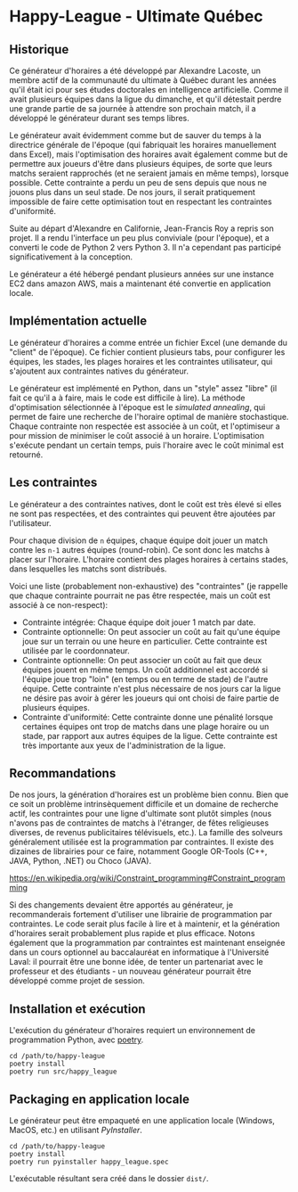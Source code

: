 # Happy-League - Ultimate Québec

## Historique
Ce générateur d'horaires a été développé par Alexandre Lacoste, un membre actif de la communauté du ultimate
à Québec durant les années qu'il était ici pour ses études doctorales en intelligence artificielle. Comme il 
avait plusieurs équipes dans la ligue du dimanche, et qu'il détestait perdre une grande partie de sa journée à 
attendre son prochain match, il a développé le générateur durant ses temps libres.

Le générateur avait évidemment comme but de sauver du temps à la directrice générale de l'époque (qui fabriquait 
les horaires manuellement dans Excel), mais l'optimisation des horaires avait également comme but de permettre 
aux joueurs d'être dans plusieurs équipes, de sorte que leurs matchs seraient rapprochés (et ne seraient jamais
en même temps), lorsque possible. Cette contrainte a perdu un peu de sens depuis que nous ne jouons plus dans un 
seul stade. De nos jours, il serait pratiquement impossible de faire cette optimisation tout en respectant les 
contraintes d'uniformité.

Suite au départ d'Alexandre en Californie, Jean-Francis Roy a repris son projet. Il a rendu l'interface un peu
plus conviviale (pour l'époque), et a converti le code de Python 2 vers Python 3. Il n'a cependant pas participé
significativement à la conception. 

Le générateur a été hébergé pendant plusieurs années sur une instance EC2 dans amazon AWS, mais a maintenant été convertie en application locale.


## Implémentation actuelle
Le générateur d'horaires a comme entrée un fichier Excel (une demande du "client" de l'époque). Ce fichier contient
plusieurs tabs, pour configurer les équipes, les stades, les plages horaires et les contraintes utilisateur, qui 
s'ajoutent aux contraintes natives du générateur.

Le générateur est implémenté en Python, dans un "style" assez "libre" (il fait ce qu'il a à faire, mais le code est
difficile à lire). La méthode d'optimisation sélectionnée à l'époque est le _simulated annealing_, qui permet de faire 
une recherche de l'horaire optimal de manière stochastique. Chaque contrainte non respectée est associée à un coût, et 
l'optimiseur a pour mission de minimiser le coût associé à un horaire. L'optimisation s'exécute pendant un certain
temps, puis l'horaire avec le coût minimal est retourné.

## Les contraintes
Le générateur a des contraintes natives, dont le coût est très élevé si elles ne sont pas respectées, et des contraintes 
qui peuvent être ajoutées par l'utilisateur. 

Pour chaque division de `n` équipes, chaque équipe doit jouer un match contre les `n-1` autres équipes (round-robin).
Ce sont donc les matchs à placer sur l'horaire. L'horaire contient des plages horaires à certains stades, dans
lesquelles les matchs sont distribués.

Voici une liste (probablement non-exhaustive) des "contraintes" (je rappelle que chaque contrainte pourrait ne pas être 
respectée, mais un coût est associé à ce non-respect):

* Contrainte intégrée: Chaque équipe doit jouer 1 match par date.
* Contrainte optionnelle: On peut associer un coût au fait qu'une équipe joue sur un terrain ou une heure en
particulier. Cette contrainte est utilisée par le coordonnateur.
* Contrainte optionnelle: On peut associer un coût au fait que deux équipes jouent en même temps. Un coût additionnel
est accordé si l'équipe joue trop "loin" (en temps ou en terme de stade) de l'autre équipe. Cette contrainte n'est 
plus nécessaire de nos jours car la ligue ne désire pas avoir à gérer les joueurs qui ont choisi de faire partie de 
plusieurs équipes.
* Contrainte d'uniformité: Cette contrainte donne une pénalité lorsque certaines équipes ont trop de matchs dans une
plage horaire ou un stade, par rapport aux autres équipes de la ligue. Cette contrainte est très importante aux yeux de 
l'administration de la ligue.

## Recommandations

De nos jours, la génération d'horaires est un problème bien connu. Bien que ce soit un problème intrinsèquement
difficile et un domaine de recherche actif, les contraintes pour une ligne d'ultimate sont plutôt simples (nous n'avons 
pas de contraintes de matchs à l'étranger, de fêtes religieuses diverses, de revenus publicitaires télévisuels, etc.). 
La famille des solveurs généralement utilisée est la programmation par contraintes. Il existe des dizaines de librairies 
pour ce faire, notamment Google OR-Tools (C++, JAVA, Python, .NET) ou Choco (JAVA).

https://en.wikipedia.org/wiki/Constraint_programming#Constraint_programming

Si des changements devaient être apportés au générateur, je recommanderais fortement d'utiliser une librairie de 
programmation par contraintes. Le code serait plus facile à lire et à maintenir, et la génération d'horaires serait 
probablement plus rapide et plus efficace. Notons également que la programmation par contraintes est maintenant
enseignée dans un cours optionnel au baccalauréat en informatique à l'Université Laval: il pourrait être une bonne idée,
de tenter un partenariat avec le professeur et des étudiants - un nouveau générateur pourrait être développé comme
projet de session.

## Installation et exécution
L'exécution du générateur d'horaires requiert un environnement de programmation Python, avec [poetry](https://python-poetry.org/).

```
cd /path/to/happy-league
poetry install
poetry run src/happy_league
```

## Packaging en application locale
Le générateur peut être empaqueté en une application locale (Windows, MacOS, etc.) en utilisant _PyInstaller_. 

```
cd /path/to/happy-league
poetry install
poetry run pyinstaller happy_league.spec
```

L'exécutable résultant sera créé dans le dossier `dist/`.
